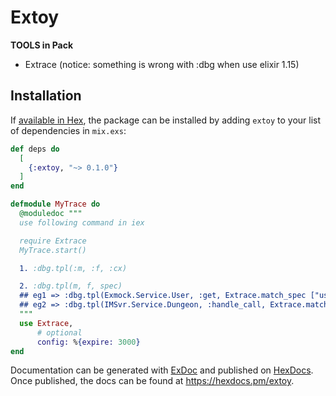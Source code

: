 # Extoy

**TOOLS in Pack**
- Extrace (notice: something is wrong with :dbg when use elixir 1.15)
## Installation

If [available in Hex](https://hex.pm/docs/publish), the package can be installed
by adding `extoy` to your list of dependencies in `mix.exs`:

```elixir
def deps do
  [
    {:extoy, "~> 0.1.0"}
  ]
end

defmodule MyTrace do
  @moduledoc """
  use following command in iex

  require Extrace
  MyTrace.start()

  1. :dbg.tpl(:m, :f, :cx)

  2. :dbg.tpl(m, f, spec)
  ## eg1 => :dbg.tpl(Exmock.Service.User, :get, Extrace.match_spec ["user.info", _p])
  ## eg2 => :dbg.tpl(IMSvr.Service.Dungeon, :handle_call, Extrace.match_spec [{:remove_mem, uid_list}, _from, state])
  """
  use Extrace,
      # optional
      config: %{expire: 3000}
end
```

Documentation can be generated with [ExDoc](https://github.com/elixir-lang/ex_doc)
and published on [HexDocs](https://hexdocs.pm). Once published, the docs can
be found at <https://hexdocs.pm/extoy>.

